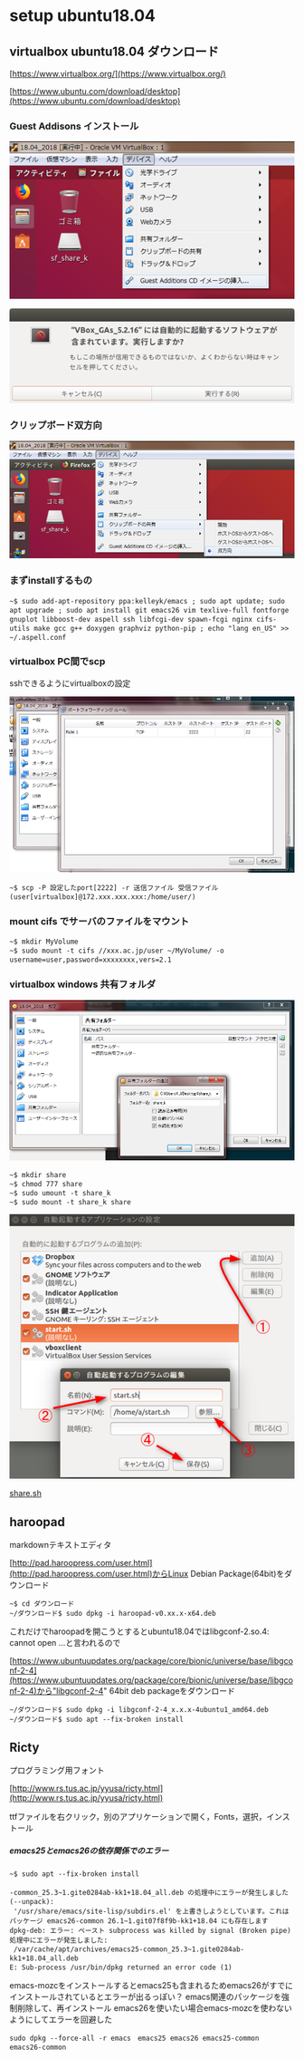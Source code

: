 # setup ubuntu18.04

## virtualbox ubuntu18.04 ダウンロード


[https://www.virtualbox.org/](https://www.virtualbox.org/)

[https://www.ubuntu.com/download/desktop](https://www.ubuntu.com/download/desktop)

### Guest Addisons インストール

![guest1.png](https://github.com/ntyaan/setup_ubuntu18.04/blob/image/image/guest1.png)

![guest2.png](https://github.com/ntyaan/setup_ubuntu18.04/blob/image/image/guest2.png)

### クリップボード双方向

![share.png](https://github.com/ntyaan/setup_ubuntu18.04/blob/image/image/clip.png)

### まずinstallするもの

```
~$ sudo add-apt-repository ppa:kelleyk/emacs ; sudo apt update; sudo apt upgrade ; sudo apt install git emacs26 vim texlive-full fontforge gnuplot libboost-dev aspell ssh libfcgi-dev spawn-fcgi nginx cifs-utils make gcc g++ doxygen graphviz python-pip ; echo "lang en_US" >> ~/.aspell.conf
```

### virtualbox PC間でscp

sshできるようにvirtualboxの設定

![ssh.png](https://github.com/ntyaan/setup_ubuntu18.04/blob/image/image/ssh.png)

```
~$ scp -P 設定したport[2222] -r 送信ファイル 受信ファイル(user[virtualbox]@172.xxx.xxx.xxx:/home/user/)
```

### mount cifs でサーバのファイルをマウント

```
~$ mkdir MyVolume
~$ sudo mount -t cifs //xxx.ac.jp/user ~/MyVolume/ -o username=user,password=xxxxxxxx,vers=2.1
```

### virtualbox windows 共有フォルダ

![share.png](https://github.com/ntyaan/setup_ubuntu18.04/blob/image/image/share.png)

```
~$ mkdir share
~$ chmod 777 share
~$ sudo umount -t share_k
~$ sudo mount -t share_k share
```

![share.png](https://github.com/ntyaan/setup_ubuntu18.04/blob/image/image/auto.png)

[share.sh](https://github.com/ntyaan/setup_ubuntu18.04/blob/master/share.sh)

## haroopad

markdownテキストエディタ

[http://pad.haroopress.com/user.html](http://pad.haroopress.com/user.html)からLinux Debian Package(64bit)をダウンロード

```
~$ cd ダウンロード
~/ダウンロード$ sudo dpkg -i haroopad-v0.xx.x-x64.deb
```

これだけでharoopadを開こうとするとubuntu18.04ではlibgconf-2.so.4: cannot open ...と言われるので

[https://www.ubuntuupdates.org/package/core/bionic/universe/base/libgconf-2-4](https://www.ubuntuupdates.org/package/core/bionic/universe/base/libgconf-2-4)から"libgconf-2-4" 64bit deb packageをダウンロード

```
~/ダウンロード$ sudo dpkg -i libgconf-2-4_x.x.x-4ubuntu1_amd64.deb 
~/ダウンロード$ sudo apt --fix-broken install
```

## Ricty

プログラミング用フォント

[http://www.rs.tus.ac.jp/yyusa/ricty.html](http://www.rs.tus.ac.jp/yyusa/ricty.html)

ttfファイルを右クリック，別のアプリケーションで開く，Fonts，選択，インストール


##### emacs25とemacs26の依存関係でのエラー

```
~$ sudo apt --fix-broken install

-common_25.3~1.gite0284ab-kk1+18.04_all.deb の処理中にエラーが発生しました (--unpack):
 '/usr/share/emacs/site-lisp/subdirs.el' を上書きしようとしています。これはパッケージ emacs26-common 26.1~1.git07f8f9b-kk1+18.04 にも存在します
dpkg-deb: エラー: ペースト subprocess was killed by signal (Broken pipe)
処理中にエラーが発生しました:
 /var/cache/apt/archives/emacs25-common_25.3~1.gite0284ab-kk1+18.04_all.deb
E: Sub-process /usr/bin/dpkg returned an error code (1)
```
emacs-mozcをインストールするとemacs25も含まれるためemacs26がすでにインストールされているとエラーが出るっぽい？
emacs関連のパッケージを強制削除して、再インストール
emacs26を使いたい場合emacs-mozcを使わないようにしてエラーを回避した

```
sudo dpkg --force-all -r emacs　emacs25 emacs26 emacs25-common emacs26-common
```
